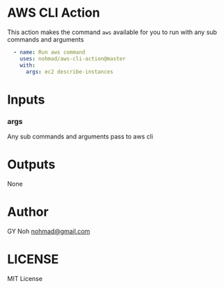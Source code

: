 # AWS CLI Action

This action makes the command `aws` available for you to run with any sub commands and arguments

```yml
  - name: Run aws command
    uses: nohmad/aws-cli-action@master
    with:
      args: ec2 describe-instances
```

# Inputs

### args

Any sub commands and arguments pass to aws cli

# Outputs

None

# Author

GY Noh <nohmad@gmail.com>

# LICENSE

MIT License

